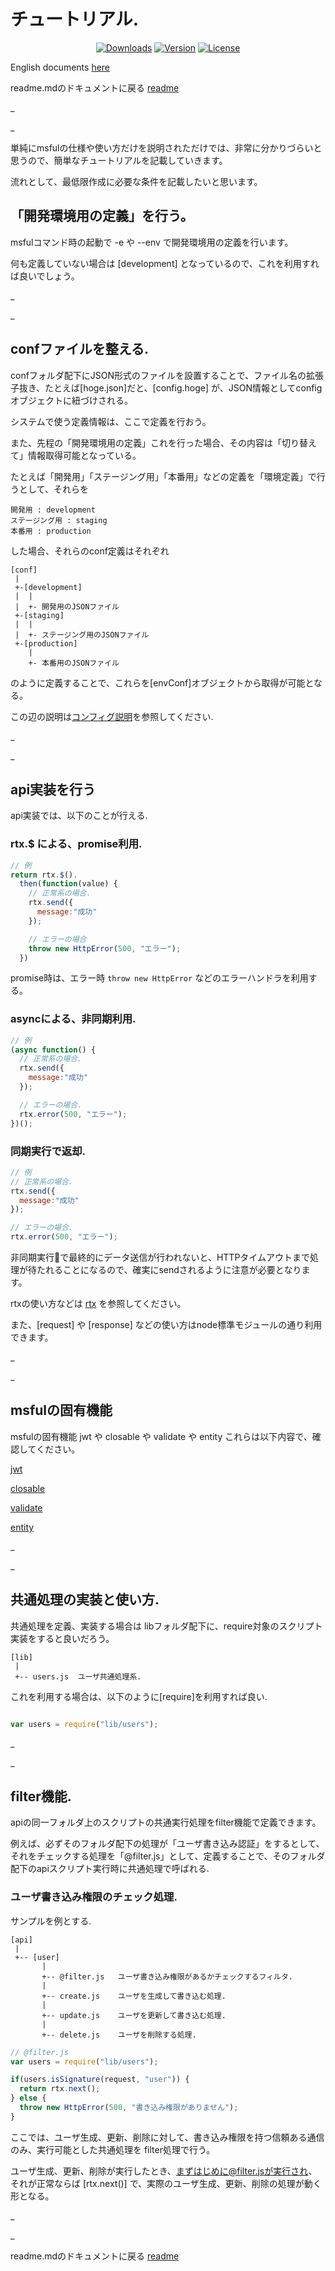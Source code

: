 # チュートリアル.

<p align="center">
  <a href="https://www.npmjs.com/package/msful"><img src="https://img.shields.io/npm/dt/msful.svg" alt="Downloads"></a>
  <a href="https://www.npmjs.com/package/msful"><img src="https://img.shields.io/npm/v/msful.svg" alt="Version"></a>
  <a href="https://www.npmjs.com/package/msful"><img src="https://img.shields.io/npm/l/msful.svg" alt="License"></a>
</p>

English documents [here](https://github.com/maachang/msful/blob/master/docs/ENG/tutorial.md)

readme.mdのドキュメントに戻る [readme](https://github.com/maachang/msful/blob/master/README_JP.md)

_

_

単純にmsfulの仕様や使い方だけを説明されただけでは、非常に分かりづらいと思うので、簡単なチュートリアルを記載していきます。

流れとして、最低限作成に必要な条件を記載したいと思います。

## 「開発環境用の定義」を行う。

msfulコマンド時の起動で -e や --env で開発環境用の定義を行います。

何も定義していない場合は [development] となっているので、これを利用すれば良いでしょう。

_

_

## confファイルを整える.

confフォルダ配下にJSON形式のファイルを設置することで、ファイル名の拡張子抜き、たとえば[hoge.json]だと、[config.hoge] が、JSON情報としてconfigオブジェクトに紐づけされる。

システムで使う定義情報は、ここで定義を行おう。

また、先程の「開発環境用の定義」これを行った場合、その内容は「切り替えて」情報取得可能となっている。

たとえば「開発用」「ステージング用」「本番用」などの定義を「環境定義」で行うとして、それらを

```
開発用 : development
ステージング用 : staging
本番用 : production
```

した場合、それらのconf定義はそれぞれ

```
[conf]
 |
 +-[development]
 |  |
 |  +- 開発用のJSONファイル
 +-[staging]
 |  |
 |  +- ステージング用のJSONファイル
 +-[production]
    |
    +- 本番用のJSONファイル
```

のように定義することで、これらを[envConf]オブジェクトから取得が可能となる。

この辺の説明は[コンフィグ説明](https://github.com/maachang/msful/blob/master/docs/JP/next.md#configファイル機能)を参照してください.

_

_

## api実装を行う

api実装では、以下のことが行える.

### rtx.$ による、promise利用.

```javascript
// 例
return rtx.$().
  then(function(value) {
    // 正常系の場合.
    rtx.send({
      message:"成功"
    });

    // エラーの場合
    throw new HttpError(500, "エラー");
  })
```

promise時は、エラー時 `throw new HttpError` などのエラーハンドラを利用する。

### asyncによる、非同期利用.

```javascript
// 例
(async function() {
  // 正常系の場合.
  rtx.send({
    message:"成功"
  });

  // エラーの場合.
  rtx.error(500, "エラー");
})();
```

### 同期実行で返却.

```javascript
// 例
// 正常系の場合.
rtx.send({
  message:"成功"
});

// エラーの場合.
rtx.error(500, "エラー");
```

非同期実行で最終的にデータ送信が行われないと、HTTPタイムアウトまで処理が待たれることになるので、確実にsendされるように注意が必要となります。

rtxの使い方などは [rtx](https://github.com/maachang/msful/blob/master/docs/JP/rtx.md) を参照してください。

また、[request] や [response] などの使い方はnode標準モジュールの通り利用できます。

_

_

## msfulの固有機能

msfulの固有機能 jwt や closable や validate や entity これらは以下内容で、確認してください。

[jwt](https://github.com/maachang/msful/blob/master/docs/JP/base_mod.md#jwt)

[closable](https://github.com/maachang/msful/blob/master/docs/JP/base_mod.md#closable)

[validate](https://github.com/maachang/msful/blob/master/docs/JP/base_mod.md#validate)

[entity](https://github.com/maachang/msful/blob/master/docs/JP/base_mod.md#entity)

_

_

## 共通処理の実装と使い方.

共通処理を定義、実装する場合は libフォルダ配下に、require対象のスクリプト実装をすると良いだろう。

```
[lib]
 |
 +-- users.js  ユーザ共通処理系.
```

これを利用する場合は、以下のように[require]を利用すれば良い.

```javascript

var users = require("lib/users");
```

_

_

## filter機能.

apiの同一フォルダ上のスクリプトの共通実行処理をfilter機能で定義できます。

例えば、必ずそのフォルダ配下の処理が「ユーザ書き込み認証」をするとして、それをチェックする処理を「@filter.js」として、定義することで、そのフォルダ配下のapiスクリプト実行時に共通処理で呼ばれる.

### ユーザ書き込み権限のチェック処理.

サンプルを例とする.

```
[api]
 |
 +-- [user]
       |
       +-- @filter.js   ユーザ書き込み権限があるかチェックするフィルタ.
       |
       +-- create.js    ユーザを生成して書き込む処理.
       |
       +-- update.js    ユーザを更新して書き込む処理.
       |
       +-- delete.js    ユーザを削除する処理.
```

```javascript
// @filter.js
var users = require("lib/users");

if(users.isSignature(request, "user")) {
  return rtx.next();
} else {
  throw new HttpError(500, "書き込み権限がありません");
}
```

ここでは、ユーザ生成、更新、削除に対して、書き込み権限を持つ信頼ある通信のみ、実行可能とした共通処理を filter処理で行う。

ユーザ生成、更新、削除が実行したとき、まずはじめに@filter.jsが実行され、それが正常ならば [rtx.next()] で、実際のユーザ生成、更新、削除の処理が動く形となる。

_

_

readme.mdのドキュメントに戻る [readme](https://github.com/maachang/msful/blob/master/README_JP.md)